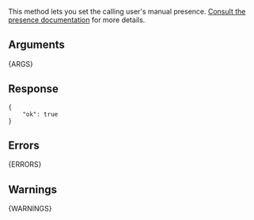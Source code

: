This method lets you set the calling user's manual presence.
[Consult the presence documentation](/docs/presence) for more details.

## Arguments

{ARGS}


## Response

	{
	    "ok": true
	}


## Errors

{ERRORS}

## Warnings

{WARNINGS}

